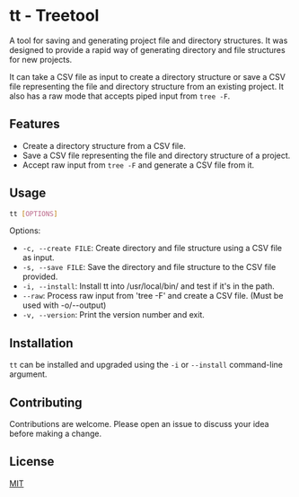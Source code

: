 # tt - Treetool

A tool for saving and generating project file and directory structures. It was
designed to provide a rapid way of generating directory and file structures for
new projects. 

It can take a CSV file as input to create a directory structure or save a CSV
file representing the file and directory structure from an existing project. It
also has a raw mode that accepts piped input from `tree -F`.

## Features

- Create a directory structure from a CSV file.
- Save a CSV file representing the file and directory structure of a project.
- Accept raw input from `tree -F` and generate a CSV file from it.

## Usage

```bash
tt [OPTIONS]
```

Options:

- `-c, --create FILE`: Create directory and file structure using a CSV file as input.
- `-s, --save FILE`: Save the directory and file structure to the CSV file provided.
- `-i, --install`: Install tt into /usr/local/bin/ and test if it's in the path.
- `--raw`: Process raw input from 'tree -F' and create a CSV file. (Must be
  used with -o/--output)
- `-v, --version`: Print the version number and exit.

## Installation

`tt` can be installed and upgraded using the `-i` or `--install` command-line argument.

## Contributing

Contributions are welcome. Please open an issue to discuss your idea before making a change.

## License

[MIT](https://choosealicense.com/licenses/mit/)
